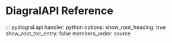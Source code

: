 <!-- prettier-ignore-start -->

# DiagralAPI Reference

::: pydiagral.api
    handler: python
    options:
      show_root_heading: true
      show_root_toc_entry: false
      members_order: source

<!-- prettier-ignore-end -->
